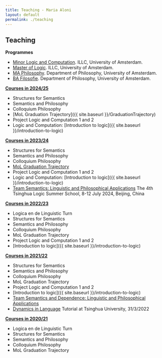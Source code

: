 ```yaml
---
title: Teaching - Maria Aloni
layout: default
permalink: ./teaching
---
```


## Teaching

**Programmes**
* [Minor Logic and Computation](https://www.illc.uva.nl/MinorLoCo/). ILLC, University of Amsterdam.
* [Master of Logic](https://msclogic.illc.uva.nl). ILLC, University of Amsterdam.
* [MA Philosophy](https://gsh.uva.nl/content/masters/philosophy/philosophy.html). Department of Philosophy, University of Amsterdam.
* [BA Filosofie](https://www.uva.nl/programmas/bachelors/filosofie/filosofie.html). Department of Philosophy, University of Amsterdam.

**[Courses in 2024/25](https://studiegids.uva.nl/xmlpages/page/2024-2025/zoek-docent/docent/9379)** 
* Structures for Semantics
* Semantics and Philosophy
* Colloquium Philosophy
* [MoL Graduation Trajectory]({{ site.baseurl }}/GraduationTrajectory)
* Project Logic and Computation 1 and 2 
* Logic and Computation: [Introduction to logic]({{ site.baseurl }}/introduction-to-logic)

**[Courses in 2023/24](https://studiegids.uva.nl/xmlpages/page/2023-2024/zoek-docent/docent/9379)** 
* Structures for Semantics
* Semantics and Philosophy
* Colloquium Philosophy
* [MoL Graduation Trajectory](https://sites.google.com/view/graduationtrajectory23-24/home)
* Project Logic and Computation 1 and 2 
* Logic and Computation: [Introduction to logic]({{ site.baseurl }}/introduction-to-logic)
* [Team Semantics: Linguistic and Philosophical Applications](http://tsinghualogic.net/JRC/team-semantics-linguistic-and-philosophical-applications/) The 4th Tsinghua Logic Summer School, 8-12 July 2024, Beijing, China

**[Courses in 2022/23](https://studiegids.uva.nl/xmlpages/page/2022-2023/zoek-docent/docent/9379)** 
* Logica en de Linguistic Turn
* Structures for Semantics
* Semantics and Philosophy
* Colloquium Philosophy
* MoL Graduation Trajectory
* Project Logic and Computation 1 and 2 
* [Introduction to logic]({{ site.baseurl }}/introduction-to-logic)

**[Courses in 2021/22](https://studiegids.uva.nl/xmlpages/page/2021-2022/zoek-docent/docent/9379)** 
* Structures for Semantics
* Semantics and Philosophy
* Colloquium Philosophy
* MoL Graduation Trajectory
* Project Logic and Computation 1 and 2 
* [Introduction to logic]({{ site.baseurl }}/introduction-to-logic)
* [Team Semantics and Dependence: Linguistic and Philosophical Applications](https://dependence-project.netlify.app/project/)
* [Dynamics in Language](https://www.marialoni.org/resources/DynTutorial2022.pdf) Tutorial at Tsinghua University, 31/3/2022  

**[Courses in 2020/21](https://studiegids.uva.nl/xmlpages/page/2020-2021/zoek-docent/docent/9379)** 
* Logica en de Linguistic Turn
* Structures for Semantics
* Semantics and Philosophy
* Colloquium Philosophy
* MoL Graduation Trajectory

